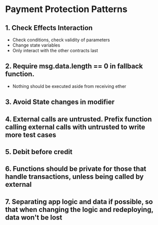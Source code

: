 # Payment Protection Patterns
## 1. Check Effects Interaction
- Check conditions, check validity of parameters
- Change state variables
- Only interact with the other contracts last


## 2. Require msg.data.length == 0 in fallback function.
- Nothing should be executed aside from receiving ether

## 3. Avoid State changes in modifier

## 4. External calls are untrusted. Prefix function calling external calls with untrusted to write more test cases

## 5. Debit before credit

## 6. Functions should be private for those that handle transactions, unless being called by external

## 7. Separating app logic and data if possible, so that when changing the logic and redeploying, data won't be lost
